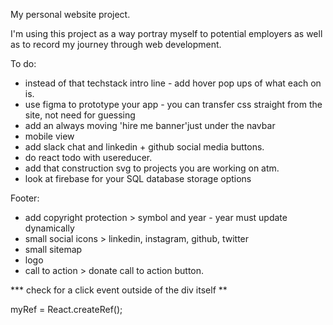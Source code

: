 My personal website project.

I'm using this project as a way portray myself to potential employers as well as to record my journey through web development.

To do:

- instead of that techstack intro line - add hover pop ups of what each on is.
- use figma to prototype your app - you can transfer css straight from the site, not need for guessing
- add an always moving 'hire me banner'just under the navbar
- mobile view
- add slack chat and linkedin + github social media buttons.
- do react todo with usereducer.
- add that construction svg to projects you are working on atm.
- look at firebase for your SQL database storage options

Footer:

- add copyright protection > symbol and year - year must update dynamically
- small social icons > linkedin, instagram, github, twitter
- small sitemap
- logo
- call to action > donate call to action button.

**\* check for a click event outside of the div itself **

myRef = React.createRef();

<!-- const checkIfContains = e => {
    if (myRef.current.contains(e.target)) {
        doSomething();
    }
}

<div ref={myRef} onClick={checkIfContains} /> -->

